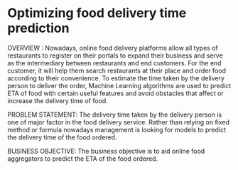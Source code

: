 # Optimizing food delivery time prediction

OVERVIEW : Nowadays, online food delivery platforms allow all types of restaurants to register on their portals to expand their business and serve as the intermediary between restaurants and end customers. For the end customer, it will help them search restaurants at their place and order food according to their convenience. To estimate the time taken by the delivery person to deliver the order, Machine Learning algorithms are used to predict ETA of food with certain useful features and avoid obstacles that affect or increase the delivery time of food.

PROBLEM STATEMENT: The delivery time taken by the delivery person is one of major factor in the food delivery service. Rather than relying on fixed method or formula nowadays management is looking for models to predict the delivery time of the food ordered.

BUSINESS OBJECTIVE: The business objective is to aid online food aggregators to predict the ETA of the food ordered.

